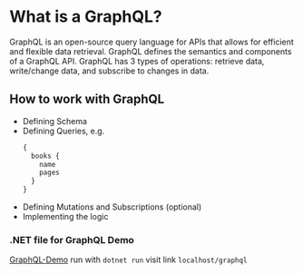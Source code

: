 # What is a GraphQL?
GraphQL is an open-source query language for APIs that allows for efficient and flexible data retrieval. GraphQL defines the semantics and components of a GraphQL API. GraphQL has 3 types of operations: retrieve data, write/change data, and subscribe to changes in data.

## How to work with GraphQL
* Defining Schema
* Defining Queries, e.g. 
  ```graphql
  {
    books {
      name
      pages
    }
  }
   ```
* Defining Mutations and Subscriptions (optional)
* Implementing the logic

### .NET file for GraphQL Demo
[GraphQL-Demo](https://github.com/Rasyidannas/GraphQL-Demo)
run with `dotnet run`
visit link `localhost/graphql`
